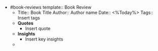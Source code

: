 - #book-reviews
  template:: Book Review
	- Title:: Book Title
	  Author:: Author name
	  Date:: <%Today%>
	  Tags:: Insert tags
	- **Quotes**
		- Insert quote
	- **Insights**
		- Insert key insights
	-